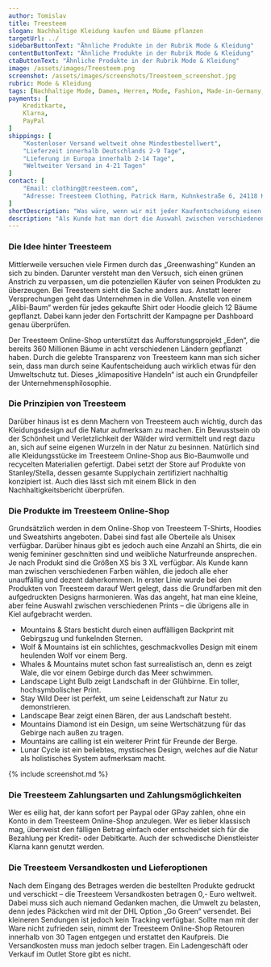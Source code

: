 ```yaml
---
author: Tomislav
title: Treesteem
slogan: Nachhaltige Kleidung kaufen und Bäume pflanzen
targetUrl: ../
sidebarButtonText: "Ähnliche Produkte in der Rubrik Mode & Kleidung"
contentButtonText: "Ähnliche Produkte in der Rubrik Mode & Kleidung"
ctaButtonText: "Ähnliche Produkte in der Rubrik Mode & Kleidung"
image: /assets/images/Treesteem.png
screenshot: /assets/images/screenshots/Treesteem_screenshot.jpg
rubric: Mode & Kleidung
tags: [Nachhaltige Mode, Damen, Herren, Mode, Fashion, Made-in-Germany, Kleidung, Bio]
payments: [
    Kreditkarte,
    Klarna,
    PayPal
]
shippings: [
    "Kostenloser Versand weltweit ohne Mindestbestellwert",
    "Lieferzeit innerhalb Deutschlands 2-9 Tage",
    "Lieferung in Europa innerhalb 2-14 Tage",
    "Weltweiter Versand in 4-21 Tagen"
]
contact: [
    "Email: clothing@treesteem.com",
    "Adresse: Treesteem Clothing, Patrick Harm, Kuhnkestraße 6, 24118 Kiel"
]
shortDescription: "Was wäre, wenn wir mit jeder Kaufentscheidung einen positiven Beitrag zum Klima leisten könnten? Diese Frage haben sich auch die Macher hinter dem Treesteem Online-Shop gestellt."
description: "Als Kunde hat man dort die Auswahl zwischen verschiedenen attraktiven Kleidungsstücken – vom Hoodie bis zum Sweater. Das Besondere am Konzept der Kieler Marke ist, dass für jedes verkaufte Produkt 12 Bäume in den Mangrovenwäldern angepflanzt werden. So kann jeder Kunde einen Beitrag zum Umweltschutz leisten."
---
```


### Die Idee hinter Treesteem

Mittlerweile versuchen viele Firmen durch das „Greenwashing“ Kunden an sich zu binden. Darunter versteht man den Versuch, sich einen grünen Anstrich zu verpassen, um die potenziellen Käufer von seinen Produkten zu überzeugen. Bei Treesteem sieht die Sache anders aus. Anstatt leerer Versprechungen geht das Unternehmen in die Vollen. Anstelle von einem „Alibi-Baum“ werden für jedes gekaufte Shirt oder Hoodie gleich 12 Bäume gepflanzt. Dabei kann jeder den Fortschritt der Kampagne per Dashboard genau überprüfen.

Der Treesteem Online-Shop unterstützt das Aufforstungsprojekt „Eden“, die bereits 360 Millionen Bäume in acht verschiedenen Ländern gepflanzt haben. Durch die gelebte Transparenz von Treesteem kann man sich sicher sein, dass man durch seine Kaufentscheidung auch wirklich etwas für den Umweltschutz tut. Dieses „klimapositive Handeln“ ist auch ein Grundpfeiler der Unternehmensphilosophie.

### Die Prinzipien von Treesteem

Darüber hinaus ist es denn Machern von Treesteem auch wichtig, durch das Kleidungsdesign auf die Natur aufmerksam zu machen. Ein Bewusstsein ob der Schönheit und Verletzlichkeit der Wälder wird vermittelt und regt dazu an, sich auf seine eigenen Wurzeln in der Natur zu besinnen. Natürlich sind alle Kleidungsstücke im Treesteem Online-Shop aus Bio-Baumwolle und recycelten Materialien gefertigt. Dabei setzt der Store auf Produkte von Stanley/Stella, dessen gesamte Supplychain zertifiziert nachhaltig konzipiert ist. Auch dies lässt sich mit einem Blick in den Nachhaltigkeitsbericht überprüfen. 

### Die Produkte im Treesteem Online-Shop

Grundsätzlich werden in dem Online-Shop von Treesteem T-Shirts, Hoodies und Sweatshirts angeboten. Dabei sind fast alle Oberteile als Unisex verfügbar. Darüber hinaus gibt es jedoch auch eine Anzahl an Shirts, die ein wenig femininer geschnitten sind und weibliche Naturfreunde ansprechen. Je nach Produkt sind die Größen XS bis 3 XL verfügbar. Als Kunde kann man zwischen verschiedenen Farben wählen, die jedoch alle eher unauffällig und dezent daherkommen. In erster Linie wurde bei den Produkten von Treesteem darauf Wert gelegt, dass die Grundfarben mit den aufgedruckten Designs harmonieren. Was das angeht, hat man eine kleine, aber feine Auswahl zwischen verschiedenen Prints – die übrigens alle in Kiel aufgebracht werden.

* Mountains & Stars besticht durch einen auffälligen Backprint mit Gebirgszug und funkelnden Sternen.
* Wolf & Mountains ist ein schlichtes, geschmackvolles Design mit einem heulenden Wolf vor einem Berg.
* Whales & Mountains mutet schon fast surrealistisch an, denn es zeigt Wale, die vor einem Gebirge durch das Meer schwimmen.
* Landscape Light Bulb zeigt Landschaft in der Glühbirne. Ein toller, hochsymbolischer Print.
* Stay Wild Deer ist perfekt, um seine Leidenschaft zur Natur zu demonstrieren.
* Landscape Bear zeigt einen Bären, der aus Landschaft besteht.
* Mountains Diamond ist ein Design, um seine Wertschätzung für das Gebirge nach außen zu tragen.
* Mountains are calling ist ein weiterer Print für Freunde der Berge.
* Lunar Cycle ist ein beliebtes, mystisches Design, welches auf die Natur als holistisches System aufmerksam macht.

{% include screenshot.md %}

### Die Treesteem Zahlungsarten und Zahlungsmöglichkeiten

Wer es eilig hat, der kann sofort per Paypal oder GPay zahlen, ohne ein Konto in dem Treesteem Online-Shop anzulegen. Wer es lieber klassisch mag, überweist den fälligen Betrag einfach oder entscheidet sich für die Bezahlung per Kredit- oder Debitkarte. Auch der schwedische Dienstleister Klarna kann genutzt werden.

### Die Treesteem Versandkosten und Lieferoptionen

Nach dem Eingang des Betrages werden die bestellten Produkte gedruckt und verschickt – die Treesteem Versandkosten betragen 0,- Euro weltweit. Dabei muss sich auch niemand Gedanken machen, die Umwelt zu belasten, denn jedes Päckchen wird mit der DHL Option „Go Green“ versendet. Bei kleineren Sendungen ist jedoch kein Tracking verfügbar. Sollte man mit der Ware nicht zufrieden sein, nimmt der Treesteem Online-Shop Retouren innerhalb von 30 Tagen entgegen und erstattet den Kaufpreis. Die Versandkosten muss man jedoch selber tragen. Ein Ladengeschäft oder Verkauf im Outlet Store gibt es nicht.